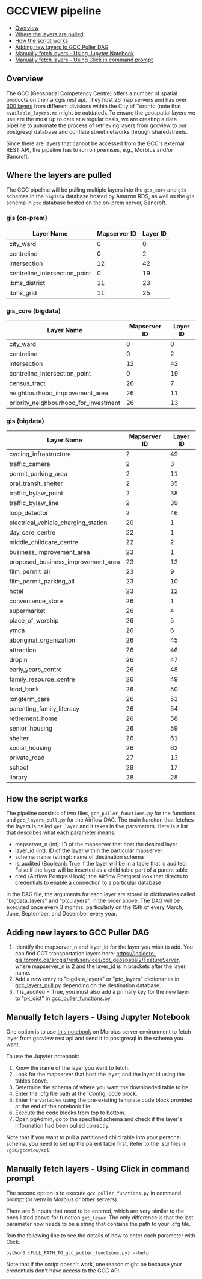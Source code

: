 # GCCVIEW pipeline
  * [Overview](#overview)
  * [Where the layers are pulled](#where-the-layers-are-pulled)
  * [How the script works](#how-the-script-works)
  * [Adding new layers to GCC Puller DAG](#adding-new-layers-to-gcc-puller-dag)
  * [Manually fetch layers - Using Jupyter Notebook](#manually-fetch-layers---using-jupyter-notebook)
  * [Manually fetch layers - Using Click in command prompt](#manually-fetch-layers---using-click-in-command-prompt)



## Overview

The GCC (Geospatial Competency Centre) offers a number of spatial products on their arcgis rest api. They host 26 map servers and has over [300 layers](https://github.com/CityofToronto/bdit_data-sources/blob/gcc_view/gis/gccview/available_layers.md) from different divisions within the City of Toronto (note that `available_layers.md` might be outdated). To ensure the geospatial layers we use are the most up to date at a regular basis, we are creating a data pipeline to automate the process of retrieving layers from gccview to our postgresql database and conflate street networks through sharedstreets.

Since there are layers that cannot be accessed from the GCC's external REST API, the pipeline has to run on premises, e.g., Morbius and/or Bancroft.

## Where the layers are pulled

The GCC pipeline will be pulling multiple layers into the `gis_core` and `gis` schemas in the `bigdata` database hosted by Amazon RDS, as well as the `gis` schema in `ptc` database hosted on the on-prem server, Bancroft.

### gis (on-prem)

|Layer Name|Mapserver ID|Layer ID|
|-|-|-|
|city_ward|0|0|
|centreline|0|2|
|intersection|12|42|
|centreline_intersection_point|0|19|
|ibms_district|11|23|
|ibms_grid|11|25|

### gis_core (bigdata)

|Layer Name|Mapserver ID|Layer ID|
|-|-|-|
|city_ward|0|0|
|centreline|0|2|
|intersection|12|42|
|centreline_intersection_point|0|19|
|census_tract|26|7|
|neighbourhood_improvement_area|26|11|
|priority_neighbourhood_for_investment|26|13|

### gis (bigdata)

|Layer Name|Mapserver ID|Layer ID|
|-|-|-|
|cycling_infrastructure|2|49|
|traffic_camera|2|3|
|permit_parking_area|2|11|
|prai_transit_shelter|2|35|
|traffic_bylaw_point|2|38|
|traffic_bylaw_line|2|39|
|loop_detector|2|46|
|electrical_vehicle_charging_station|20|1|
|day_care_centre|22|1|
|middle_childcare_centre|22|2|
|business_improvement_area|23|1|
|proposed_business_improvement_area|23|13|
|film_permit_all|23|9|
|film_permit_parking_all|23|10|
|hotel|23|12|
|convenience_store|26|1|
|supermarket|26|4|
|place_of_worship|26|5|
|ymca|26|6|
|aboriginal_organization|26|45|
|attraction|26|46|
|dropin|26|47|
|early_years_centre|26|48|
|family_resource_centre|26|49|
|food_bank|26|50|
|longterm_care|26|53|
|parenting_family_literacy|26|54|
|retirement_home|26|58|
|senior_housing|26|59|
|shelter|26|61|
|social_housing|26|62|
|private_road|27|13|
|school|28|17|
|library|28|28|

## How the script works

The pipeline consists of two files, `gcc_puller_functions.py` for the functions and `gcc_layers_pull.py` for the Airflow DAG. The main function that fetches the layers is called `get_layer` and it takes in five parameters. Here is a list that describes what each parameter means:

- mapserver_n (int): ID of the mapserver that host the desired layer
- layer_id (int): ID of the layer within the particular mapserver
- schema_name (string): name of destination schema
- is_audited (Boolean): True if the layer will be in a table that is audited, False if the layer will be inserted as a child table part of a parent table
- cred (Airflow PostgresHook): the Airflow PostgresHook that directs to credentials to enable a connection to a particular database

In the DAG file, the arguments for each layer are stored in dictionaries called "bigdata_layers" and "ptc_layers", in the order above. The DAG will be executed once every 3 months, particularly on the 15th of every March, June, September, and December every year.

## Adding new layers to GCC Puller DAG
1. Identify the mapserver_n and layer_id for the layer you wish to add. You can find COT transportation layers here: https://insideto-gis.toronto.ca/arcgis/rest/services/cot_geospatial2/FeatureServer, where mapserver_n is 2 and the layer_id is in brackets after the layer name.
2. Add a new entry to "bigdata_layers" or "ptc_layers" dictionaries in [gcc_layers_pull.py](/dags/gcc_layers_pull.py) depending on the destination database. 
3. If is_audited = True, you must also add a primary key for the new layer to "pk_dict" in [gcc_puller_functions.py](gcc_puller_functions.py).

## Manually fetch layers - Using Jupyter Notebook

One option is to use [this notebook](./gcc_puller.ipynb) on Morbius server environment to fetch layer from gccview rest api and send it to postgresql in the schema you want.

To use the Jupyter notebook:
1. Know the name of the layer you want to fetch. 
2. Look for the mapserver that host the layer, and the layer id using the tables above.
3. Determine the schema of where you want the downloaded table to be.
4. Enter the .cfg file path at the 'Config' code block.
5. Enter the variables using the pre-existing template code block provided at the end of the notebook file.
6. Execute the code blocks from top to bottom.
7. Open pgAdmin, go to the specified schema and check if the layer's information had been pulled correctly.

Note that if you want to pull a partitioned child table into your personal schema, you need to set up the parent table first. Refer to the .sql files in `/gis/gccview/sql`.

## Manually fetch layers - Using Click in command prompt

The second option is to execute `gcc_puller_functions.py` in command prompt (or venv in Morbius or other servers).

There are 5 inputs that need to be entered, which are very similar to the ones listed above for function `get_layer`. The only difference is that the last parameter now needs to be a string that contains the path to your .cfg file.

Run the following line to see the details of how to enter each parameter with Click.

```python3 {FULL_PATH_TO_gcc_puller_functions.py} --help```

Note that if the script doesn't work, one reason might be because your credentials don't have access to the GCC API.
